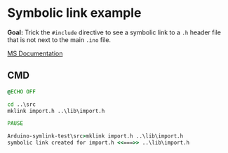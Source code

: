 # Symbolic link example

**Goal:** Trick the `#include` directive to see a symbolic link to a `.h` header file that is not next to the main `.ino` file.

[MS Documentation](https://learn.microsoft.com/hu-hu/windows-server/administration/windows-commands/mklink)

## CMD

```cmd
@ECHO OFF

cd ..\src
mklink import.h ..\lib\import.h

PAUSE
```
```cmd
Arduino-symlink-test\src>mklink import.h ..\lib\import.h
symbolic link created for import.h <<===>> ..\lib\import.h
```
